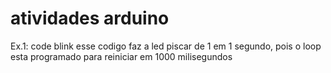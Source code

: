 # atividades arduino
Ex.1: code blink
esse codigo faz a led piscar de 1 em 1 segundo, pois o loop esta programado para reiniciar em 1000 milisegundos
